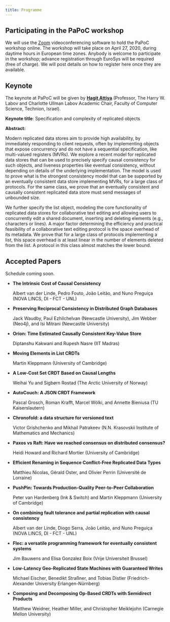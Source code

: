 ```yaml
---
title: Programme
---
```


Participating in the PaPoC workshop
-----------------------------------

We will use the [Zoom](https://zoom.us/) videoconferencing software to hold the PaPoC workshop online.
The workshop will take place on April 27, 2020, during daytime hours in European time zones.
Anybody is welcome to participate in the workshop; advance registration through EuroSys will be required (free of charge).
We will post details on how to register here once they are available.


Keynote
-------

The keynote at PaPoC will be given by [**Hagit Attiya**](https://hagit.net.technion.ac.il/)
(Professor, The Harry W. Labov and Charlotte Ullman Labov Academic Chair, Faculty of Computer Science, Technion, Israel).

**Keynote title**: Specification and complexity of replicated objects

**Abstract:**

Modern replicated data stores aim to provide high availability, by immediately responding to client
requests, often by implementing objects that expose concurrency and do not have a sequential
specification, like multi-valued registers (MVRs). We explore a recent model for replicated data
stores that can be used to precisely specify causal consistency for such objects, and liveness
properties like eventual consistency, without depending on details of the underlying implementation.
The model is used to prove what is the strongest consistency model that can be supported by an
eventually consistent data store implementing MVRs, for a large class of protocols. For the same
class, we prove that an eventually consistent and causally consistent replicated data store must
send messages of unbounded size.

We further specify the list object, modeling the core functionality of replicated data stores for
collaborative text editing and allowing users to concurrently edit a shared document, inserting and
deleting elements (e.g., characters or lines). A major factor determining the efficiency and
practical feasibility of a collaborative text editing protocol is the space overhead of its
metadata. We prove that for a large class of protocols implementing a list, this space overhead is
at least linear in the number of elements deleted from the list. A protocol in this class almost
matches the lower bound.


Accepted Papers
---------------

Schedule coming soon.

* **The Intrinsic Cost of Causal Consistency**

  Albert van der Linde, Pedro Fouto, João Leitão, and Nuno Preguiça (NOVA LINCS, DI - FCT - UNL)

* **Preserving Reciprocal Consistency in Distributed Graph Databases**

  Jack Waudby, Paul Ezhilchelvan (Newcastle University), Jim Webber (Neo4j), and Isi Mitrani (Newcastle University)

* **Orion: Time Estimated Causally Consistent Key-Value Store**

  Diptanshu Kakwani and Rupesh Nasre (IIT Madras)

* **Moving Elements in List CRDTs**

  Martin Kleppmann (University of Cambridge)

* **A Low-Cost Set CRDT Based on Causal Lengths**

  Weihai Yu and Sigbørn Rostad (The Arctic University of Norway)

* **AutoCouch: A JSON CRDT Framework**

  Pascal Grosch, Roman Krafft, Marcel Wölki, and Annette Bieniusa (TU Kaiserslautern)

* **Chronofold: a data structure for versioned text**

  Victor Grishchenko and Mikhail Patrakeev (N.N. Krasovskii Institute of Mathematics and Mechanics)

* **Paxos vs Raft: Have we reached consensus on distributed consensus?**

  Heidi Howard and Richard Mortier (University of Cambridge)

* **Efficient Renaming in Sequence Conflict-Free Replicated Data Types**

  Matthieu Nicolas, Gérald Oster, and Olivier Perrin (Université de Lorraine)

* **PushPin: Towards Production-Quality Peer-to-Peer Collaboration**

  Peter van Hardenberg (Ink & Switch) and Martin Kleppmann (University of Cambridge)

* **On combining fault tolerance and partial replication with causal consistency**

  Albert van der Linde, Diogo Serra, João Leitão, and Nuno Preguiça (NOVA LINCS, DI - FCT - UNL)

* **Flec: a versatile programming framework for eventually consistent systems**

  Jim Bauwens and Elisa Gonzalez Boix (Vrije Universiteit Brussel)

* **Low-Latency Geo-Replicated State Machines with Guaranteed Writes**

  Michael Eischer, Benedikt Straßner, and Tobias Distler (Friedrich-Alexander University Erlangen-Nürnberg)

* **Composing and Decomposing Op-Based CRDTs with Semidirect Products**

  Matthew Weidner, Heather Miller, and Christopher Meiklejohn (Carnegie Mellon University)
